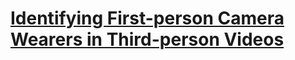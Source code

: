 # [Identifying First-person Camera Wearers in Third-person Videos](http://vision.soic.indiana.edu/publications/)



<!--stackedit_data:
eyJoaXN0b3J5IjpbLTI0MTQ4MzcyOSwxNzM1NzcyNTYzLDEwOD
Q0MDA0OTQsNTA0Mjg1NTM0LC05MjA0OTg1OTcsNDM4ODYwMDc2
LDU0Mjg4MzM5MywtMTczMDg0Njk5XX0=
-->